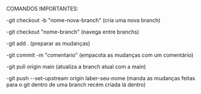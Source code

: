 COMANDOS IMPORTANTES:

-git checkout -b "nome-nova-branch" (cria uma nova branch)

-git checkout "nome-branch" (navega entre branchs)

-git add . (preparar as mudanças)

-git commit -m "comentario" (empacota as mudanças com um comentário)

-git pull origin main (atualiza a branch atual com a main)

-git push --set-upstream origin laber-seu-nome (manda as mudanças feitas para o git dentro de uma branch recém criada lá dentro)
